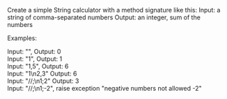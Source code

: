 Create a simple String calculator with a method signature like this:
Input: a string of comma-separated numbers
Output: an integer, sum of the numbers

Examples:

Input: "", Output: 0 <br />
Input: "1", Output: 1 <br />
Input: "1,5", Output: 6 <br />
Input: "1\n2,3" Output: 6 <br />
Input: "//;\n1;2" Output: 3 <br />
Input: "//;\n1;-2", raise exception "negative numbers not allowed -2"
